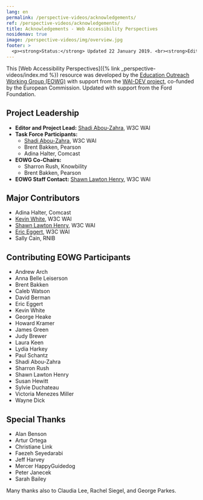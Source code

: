 ```yaml
---
lang: en
permalink: /perspective-videos/acknowledgements/
ref: /perspective-videos/acknowledgements/
title: Acknowledgements - Web Accessibility Perspectives
nosidenav: true
image: /perspective-videos/img/overview.jpg
footer: >
  <p><strong>Status:</strong> Updated 22 January 2019. <br><strong>Editor and project lead:</strong> <a href="https://www.w3.org/People/shadi">Shadi Abou-Zahra</a>. Developed by the <a href="https://www.w3.org/WAI/EO/">Education and Outreach Working Group (EOWG)</a> with support from the <a href="https://www.w3.org/WAI/DEV/">WAI-DEV project</a>, co-funded by the European Commission. Updated with support from the Ford Foundation.</p>
---
```


This [Web Accessibility Perspectives]({% link _perspective-videos/index.md %}) resource was developed by the [Education Outreach Working Group (EOWG)](https://www.w3.org/WAI/EO/) with support from the [WAI-DEV project](https://www.w3.org/WAI/DEV/), co-funded by the European Commission. Updated with support from the Ford Foundation.

Project Leadership
------------------

-   **Editor and Project Lead:** [Shadi
    Abou-Zahra](https://www.w3.org/People/shadi), W3C WAI
-   **Task Force Participants:**
    -   [Shadi Abou-Zahra](https://www.w3.org/People/shadi), W3C WAI
    -   Brent Bakken, Pearson
    -   Adina Halter, Comcast
-   **EOWG Co-Chairs:**
    -   Sharron Rush, Knowbility
    -   Brent Bakken, Pearson
-   **EOWG Staff Contact:** [Shawn Lawton
    Henry](https://www.w3.org/People/shawn), W3C WAI

Major Contributors
------------------

-   Adina Halter, Comcast
-   [Kevin White](https://www.w3.org/People/kevin), W3C WAI
-   [Shawn Lawton Henry](https://www.w3.org/People/shawn), W3C WAI
-   [Eric Eggert](https://www.w3.org/People/yatil), W3C WAI
-   Sally Cain, RNIB

Contributing EOWG Participants
------------------------------

-   Andrew Arch
-   Anna Belle Leiserson
-   Brent Bakken
-   Caleb Watson
-   David Berman
-   Eric Eggert
-   Kevin White
-   George Heake
-   Howard Kramer
-   James Green
-   Judy Brewer
-   Laura Keen
-   Lydia Harkey
-   Paul Schantz
-   Shadi Abou-Zahra
-   Sharron Rush
-   Shawn Lawton Henry
-   Susan Hewitt
-   Sylvie Duchateau
-   Victoria Menezes Miller
-   Wayne Dick

Special Thanks
--------------

-   Alan Benson
-   Artur Ortega
-   Christiane Link
-   Faezeh Seyedarabi
-   Jeff Harvey
-   Mercer HappyGuidedog
-   Peter Janecek
-   Sarah Bailey

Many thanks also to Claudia Lee, Rachel Siegel, and George Parkes.
